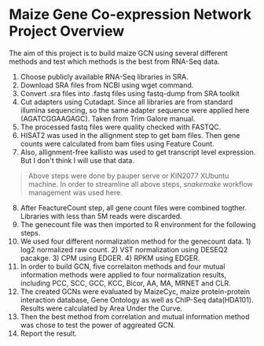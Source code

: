 
# Maize Gene Co-expression Network Project Overview

The aim of this project is to build maize GCN using several different methods and test which methods is the best from RNA-Seq data.

1.  Choose publicly available RNA-Seq libraries in SRA.
2.  Download SRA files from NCBI using wget command.
3.  Convert .sra files into .fastq files using fastq-dump from SRA toolkit
4.  Cut adapters using Cutadapt. Since all libraries are from standard illumina sequencing, so the same adapter sequence were applied here (AGATCGGAAGAGC). Taken from Trim Galore manual.
5. The processed fastq files were quality checked with FASTQC.
6. HISAT2 was used in the allignment step to get bam files. Then gene counts were calculated from bam files using Feature Count.
7. Also, allignment-free kallisto was used to get transcript level expression. But I don't think I will use that data.
> Above steps were done by  pauper serve or KIN2077 XUbuntu machine. In order to streamline all above steps, *_snakemake_* workflow management was used here.
8. After FeactureCount step, all gene count files were combined togther. Libraries with less than 5M reads were discarded.
9. The genecount file was then imported to R environment for the following steps.
10. We used four different normalization method for the genecount data. 1) log2 normalized raw count. 2) VST normalization
using DESEQ2 pacakge. 3) CPM using EDGER. 4) RPKM using EDGER.
11. In order to build GCN, five correlaiton methods and four mutual information methods were applied to four normalization
results, including PCC, SCC, GCC, KCC, Bicor, AA, MA, MRNET and CLR.
12. The created GCNs were evaluated by MaizeCyc, maize protein-protein interaction database, Gene Ontology as well as
ChIP-Seq data(HDA101). Results were calculated by Area Under the Curve.
13. Then the best method from correlation and mutual information method was chose to test the power of aggreated GCN.
14. Report the result.
